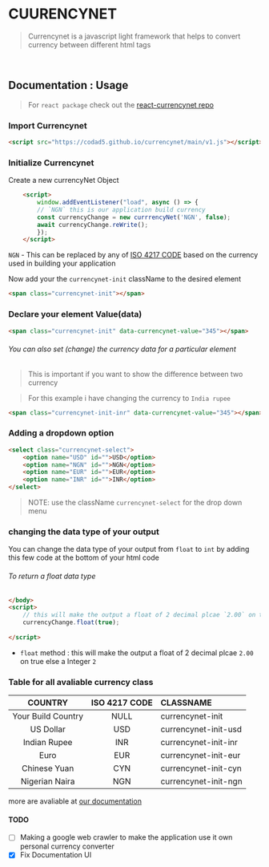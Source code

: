 ﻿
# CUURENCYNET

> Currencynet is a javascript light framework that helps to convert currency between different html tags

<br/>

## Documentation : Usage

> For `react package` check out the [react-currencynet repo](https://github.com/codad5/react-currencynet)

### Import Currencynet

```html
<script src="https://codad5.github.io/currencynet/main/v1.js"></script>
```

### Initialize Currencynet

 Create a new currencyNet Object

```html
    <script>
        window.addEventListener("load", async () => {
        // `NGN` this is our application build currency
        const currencyChange = new currrencyNet('NGN', false);
        await currencyChange.reWrite();
        });
    </script>
```

`NGN` - This can be replaced by any of [ISO 4217 CODE](https://en.wikipedia.org/wiki/ISO_4217) based on the currency used in building your application

Now add your the `currencynet-init` className to the desired element

```html
<span class="currencynet-init"></span>
```

### Declare your element Value(data)

```html
<span class="currencynet-init" data-currencynet-value="345"></span>
```

###### You can also set (change) the currency data for a particular element

> This is important if you want to show the difference between two currency

> For this example i have changing the currency to `India rupee`

```html
<span class="currencynet-init-inr" data-currencynet-value="345"></span>
```

### Adding a dropdown option

```html
<select class="currencynet-select">
    <option name="USD" id="">USD</option>
    <option name="NGN" id="">NGN</option>
    <option name="EUR" id="">EUR</option>
    <option name="INR" id="">INR</option>
</select>
```

> NOTE: use the className `currencynet-select` for the drop down menu

### changing the data type of your output

You can change the data type of your output from `float` to `int` by adding this few code at the bottom of your html code

###### To return a float data type

```html
</body>
<script>
    // this will make the output a float of 2 decimal plcae `2.00` on true else a Integer `2` 
    currencyChange.float(true); 
    
</script>
```

- `float` method : this will make the output a float of 2 decimal plcae `2.00` on true else a Integer `2`

### Table for all avaliable currency class

| COUNTRY | ISO 4217 CODE | CLASSNAME |
| :---: | :---:| :---|
|Your Build Country | NULL | currencynet-init |
| US Dollar | USD | currencynet-init-usd |
| Indian Rupee | INR | currencynet-init-inr |
| Euro  | EUR | currencynet-init-eur |
| Chinese Yuan | CYN | currencynet-init-cyn |
| Nigerian Naira| NGN | currencynet-init-ngn |

more are avaliable at [our documentation](https://codad5.github.io/currencynet/#country_table)

#### TODO

- [ ] Making a google web crawler to make the application use it own personal currency converter
- [x] Fix Documentation UI
